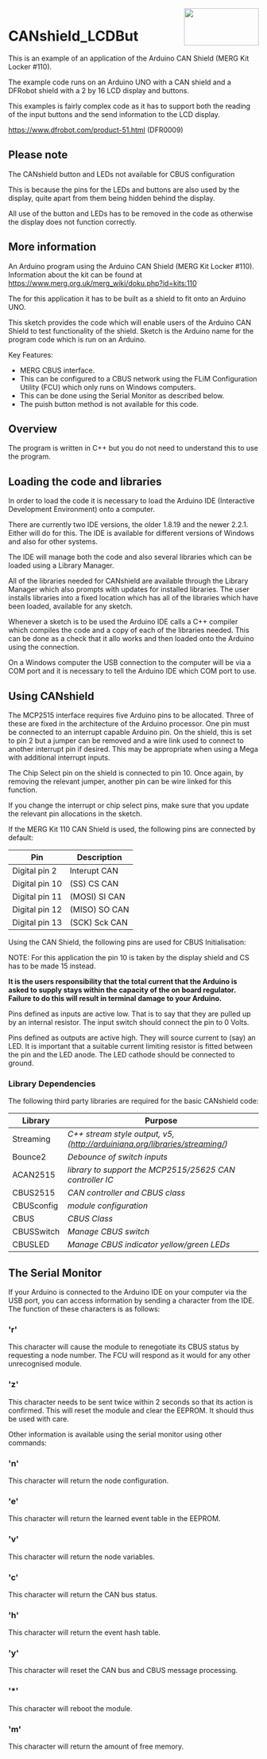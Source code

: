 <img align="right" src="arduino_cbus_logo.png"  width="150" height="75">

# CANshield_LCDBut

This is an example of an application of the Arduino CAN Shield (MERG Kit Locker #110).

The example code runs on an Arduino UNO with a CAN shield and a DFRobot shield with a 2 by 16 LCD display and buttons.

This examples is fairly complex code as it has to support both the reading of the input buttons and the send information to the LCD display. 

https://www.dfrobot.com/product-51.html (DFR0009)

## Please note

The CANshield button and LEDs not available for CBUS configuration

This is because the pins for the LEDs and buttons are also used by the display, quite apart from them being hidden behind the display.

All use of the button and LEDs has to be removed in the code as otherwise the display does not function correctly.

## More information

An Arduino program using the Arduino CAN Shield (MERG Kit Locker #110).
Information about the kit can be found at https://www.merg.org.uk/merg_wiki/doku.php?id=kits:110

The for this application it has to be built as a shield to fit onto an Arduino UNO.

This sketch provides the code which will enable users of the Arduino CAN Shield to test functionality of the shield.
Sketch is the Arduino name for the program code which is run on an Arduino.

Key Features:
- MERG CBUS interface.
- This can be configured to a CBUS network using the FLiM Configuration Utility (FCU) which only runs on Windows computers.
- This can be done using the Serial Monitor as described below.
- The puish button method is not available for this code.

## Overview

The program is written in C++ but you do not need to understand this to use the program.

## Loading the code and libraries

In order to load the code it is necessary to load the Arduino IDE (Interactive Development Environment) onto a computer.

There are currently two IDE versions, the older 1.8.19 and the newer 2.2.1. Either will do for this.
The IDE is available for different versions of Windows and also for other systems.

The IDE will manage both the code and also several libraries which can be loaded using a Library Manager.

All of the libraries needed for CANshield are available through the Library Manager which also prompts with updates for installed libraries.
The user installs libraries into a fixed location which has all of the libraries which have been loaded, available for any sketch.

Whenever a sketch is to be used the Arduino IDE calls a C++ compiler which compiles the code and a copy of each of the libraries needed. This can be done as a check that it allo works and then loaded onto the Arduino using the connection.

On a Windows computer the USB connection to the computer will be via a COM port and it is necessary to tell the Arduino IDE which COM port to use.

## Using CANshield

The MCP2515 interface requires five Arduino pins to be allocated. Three of these are fixed
in the architecture of the Arduino processor. One pin must be connected to an interrupt
capable Arduino pin. On the shield, this is set to pin 2 but a jumper can be removed and a
wire link used to connect to another interrupt pin if desired.  This may be appropriate
when using a Mega with additional interrupt inputs.

The Chip Select pin on the shield is connected to pin 10.  Once again, by removing the relevant
jumper, another pin can be wire linked for this function.

If you change the interrupt or chip select pins, make sure that you update the relevant pin 
allocations in the sketch.

If the MERG Kit 110 CAN Shield is used, the following pins are connected by default:

Pin | Description
--- | ---
Digital pin 2 | Interupt CAN
Digital pin 10| (SS)    CS    CAN
Digital pin 11| (MOSI)  SI    CAN
Digital pin 12| (MISO)  SO    CAN
Digital pin 13| (SCK)   Sck   CAN

Using the CAN Shield, the following pins are used for CBUS Initialisation:

NOTE: For this application the pin 10 is taken by the display shield and CS has to be made 15 instead.

**It is the users responsibility that the total current that the Arduino is asked to supply 
stays within the capacity of the on board regulator.  Failure to do this will result in 
terminal damage to your Arduino.**

Pins defined as inputs are active low.  That is to say that they are pulled up by an 
internal resistor. The input switch should connect the pin to 0 Volts.

Pins defined as outputs are active high.  They will source current to (say) an LED. It is 
important that a suitable current limiting resistor is fitted between the pin and the LED 
anode.  The LED cathode should be connected to ground.

### Library Dependencies

The following third party libraries are required for the basic CANshield code:

Library | Purpose
---------------|-----------------
Streaming  |*C++ stream style output, v5, (http://arduiniana.org/libraries/streaming/)*
Bounce2    |*Debounce of switch inputs*
ACAN2515   |*library to support the MCP2515/25625 CAN controller IC*
CBUS2515   |*CAN controller and CBUS class*
CBUSconfig |*module configuration*
CBUS       |*CBUS Class*
CBUSSwitch   |*Manage CBUS switch*
CBUSLED      |*Manage CBUS indicator yellow/green LEDs*

## The Serial Monitor

If your Arduino is connected to the Arduino IDE on your computer via the USB port, you can
access information by sending a character from the IDE.  The function of these characters
is as follows:

### 'r'
This character will cause the module to renegotiate its CBUS status by requesting a node number.
The FCU will respond as it would for any other unrecognised module.

### 'z'
This character needs to be sent twice within 2 seconds so that its action is confirmed.
This will reset the module and clear the EEPROM.  It should thus be used with care.

Other information is available using the serial monitor using other commands:

### 'n'
This character will return the node configuration.

### 'e'
This character will return the learned event table in the EEPROM.

### 'v'
This character will return the node variables.

### 'c'
This character will return the CAN bus status.

### 'h'
This character will return the event hash table.

### 'y'
This character will reset the CAN bus and CBUS message processing.

### '\*'
This character will reboot the module.

### 'm'
This character will return the amount of free memory. 
 
 
 
 
 
